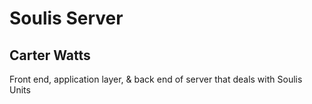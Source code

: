 <h1>Soulis Server</h1>
<h2>Carter Watts</h2>

Front end, application layer, &amp; back end of server that deals with Soulis Units
